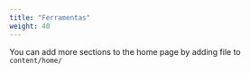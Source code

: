 ```yaml
---
title: "Ferramentas"
weight: 40
---
```


You can add more sections to the home page by adding file to `content/home/`

